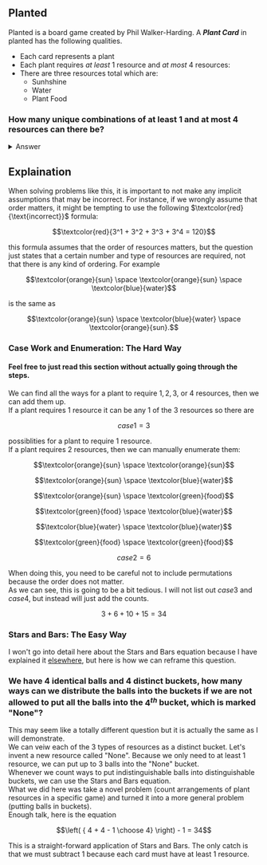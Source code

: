 ## Planted
Planted is a board game created by Phil Walker-Harding.  A ***Plant Card*** in planted has the following qualities.  
  * Each card represents a plant
  * Each plant requires *at least* $1$ resource and *at most* $4$ resources:
  * There are three resources total which are:
      * Sunhshine
      * Water
      * Plant Food
### How many unique combinations of at least $1$ and at most $4$ resources can there be?
<details><summary>Answer</summary>$$\left( { 4 + 4 - 1 \choose 4} \right) - 1 = 34$$</details>

## Explaination
When solving problems like this, it is important to not make any implicit assumptions that may be incorrect.  For instance, if we wrongly assume that order matters, it might be tempting to use the following $\textcolor{red}{\text{incorrect}}$ formula:

```math
\textcolor{red}{3^1 + 3^2 + 3^3 + 3^4 = 120}
```
this formula assumes that the order of resources matters, but the question just states that a certain number and type of resources are required, not that there is any kind of ordering.  For example
```math
\textcolor{orange}{sun} \space \textcolor{orange}{sun} \space \textcolor{blue}{water}
```
is the same as
```math
\textcolor{orange}{sun} \space  \textcolor{blue}{water} \space \textcolor{orange}{sun}.
```
### Case Work and Enumeration: The Hard Way
#### Feel free to just read this section without actually going through the steps.
We can find all the ways for a plant to require $1, 2, 3,$ or $4$ resources, then we can add them up.  
If a plant requires $1$ resource it can be any $1$ of the $3$ resources so there are
```math
case1 = 3
```
possiblities for a plant to require $1$ resource.  
If a plant requires $2$ resources, then we can manually enumerate them:
```math
\textcolor{orange}{sun} \space \textcolor{orange}{sun}
```
```math
\textcolor{orange}{sun} \space \textcolor{blue}{water}
```
```math
\textcolor{orange}{sun} \space \textcolor{green}{food}
```
```math
\textcolor{green}{food} \space \textcolor{blue}{water}
```
```math
\textcolor{blue}{water} \space \textcolor{blue}{water}
```
```math
\textcolor{green}{food} \space \textcolor{green}{food}
```
```math
case2 = 6
```
When doing this, you need to be careful not to include permutations because the order does not matter.  
As we can see, this is going to be a bit tedious.  I will not list out $case3$ and $case4$, but instead will just add the counts.  
```math
3 + 6 + 10 + 15 = 34
```
### Stars and Bars: The Easy Way
I won't go into detail here about the Stars and Bars equation because I have explained it [elsewhere](https://github.com/brianSalk/Daily-Problems/tree/main/balls_in_buckets_with_at_least_one_ball#here-is-how-stars-and-bars-works), but here is how we can reframe this question.  
### We have $4$ identical balls and $4$ distinct buckets, how many ways can we distribute the balls into the buckets if we are not allowed to put all the balls into the $4^{th}$ bucket, which is marked "None"?
This may seem like a totally different question but it is actually the same as I will demonstrate.  
We can veiw each of the $3$ types of resources as a distinct bucket.  Let's invent a new resource called "None".  Because we only need to at least $1$ resource, we can put up to $3$ balls into the "None" bucket.  
Whenever we count ways to put indistinguishable balls into distinguishable buckets, we can use the Stars and Bars equation.  
What we did here was take a novel problem (count arrangements of plant resources in a specific game) and turned it into a more general problem (putting balls in buckets).  
Enough talk, here is the equation
```math
\left( { 4 + 4 - 1 \choose 4} \right) - 1 = 34
```
This is a straight-forward application of Stars and Bars.  The only catch is that we must subtract $1$ because each card must have at least $1$ resource.



  
